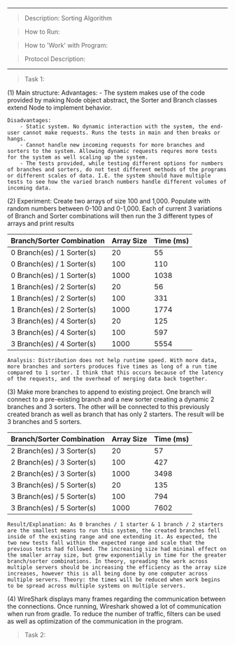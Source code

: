 ----------------------------------------------------------------------------

> Description: Sorting Algorithm 

> How to Run:

> How to 'Work' with Program: 

> Protocol Description: 

----------------------------------------------------------------------------
> Task 1: 

(1)
	Main structure:
	Advantages:
		- The system makes use of the code provided by making Node object abstract, the Sorter and Branch classes extend Node to implement behavior.
		

	Disadvantages:
		- Static system. No dynamic interaction with the system, the end-user cannot make requests. Runs the tests in main and then breaks or hangs.
		- Cannot handle new incoming requests for more branches and sorters to the system. Allowing dynamic requests requres more tests for the system as well scaling up the system. 
		- The tests provided, while testing different options for numbers of branches and sorters, do not test different methods of the programs or different scales of data. I.E. the system should have multiple tests to see how the varied branch numbers handle different volumes of incoming data. 

(2)
	Experiment: Create two arrays of size 100 and 1,000. Populate with random numbers between 0-100 and 0-1,000. Each of current 3 variations of Branch and Sorter combinations will then run the 3 different types of arrays and print results

| Branch/Sorter Combination     | Array Size | Time (ms) |
| ----------------------------- | ---------- | --------- |
| 0 Branch(es) / 1 Sorter(s)    | 20         | 55        |
| 0 Branch(es) / 1 Sorter(s)    | 100        | 110       |
| 0 Branch(es) / 1 Sorter(s)    | 1000       | 1038      |
| 1 Branch(es) / 2 Sorter(s)    | 20         | 56        |
| 1 Branch(es) / 2 Sorter(s)    | 100        | 331       |
| 1 Branch(es) / 2 Sorter(s)    | 1000       | 1774      |
| 3 Branch(es) / 4 Sorter(s)    | 20         | 125       |
| 3 Branch(es) / 4 Sorter(s)    | 100        | 597       |
| 3 Branch(es) / 4 Sorter(s)    | 1000       | 5554      |

	Analysis: Distribution does not help runtime speed. With more data, more branches and sorters produces five times as long of a run time compared to 1 sorter. I think that this occurs because of the latency of the requests, and the overhead of merging data back together.  

(3)
	Make more branches to append to existing project. One branch will connect to a pre-existing branch and a new sorter creating a dynamic 2 branches and 3 sorters. The other will be connected to this previously created branch as well as branch that has only 2 starters. The result will be 3 branches and 5 sorters.

| Branch/Sorter Combination     | Array Size | Time (ms) |
| ----------------------------- | ---------- | --------- |
| 2 Branch(es) / 3 Sorter(s)    | 20         | 57        |
| 2 Branch(es) / 3 Sorter(s)    | 100        | 427       |
| 2 Branch(es) / 3 Sorter(s)    | 1000       | 3498      |
| 3 Branch(es) / 5 Sorter(s)    | 20         | 135       |
| 3 Branch(es) / 5 Sorter(s)    | 100        | 794       |
| 3 Branch(es) / 5 Sorter(s)    | 1000       | 7602      |

	Result/Explanation: As 0 branches / 1 starter & 1 branch / 2 starters are the smallest means to run this system, the created branches fell inside of the existing range and one extending it. As expected, the two new tests fall within the expected range and scale that the previous tests had followed. The increasing size had minimal effect on the smaller array size, but grew exponentially in time for the greater branch/sorter combinations. In theory, spreading the work across multiple servers should be increasing the efficiency as the array size increases, however this is all being done by one computer across multiple servers. Theory: the times will be reduced when work begins to be spread across multiple systems on multiple servers. 

(4)
	WireShark displays many frames regarding the communication between the connections. Once running, Wireshark showed a lot of communication when run from gradle.  To reduce the number of traffic, filters can be used as well as optimization of the communication in the program. 

> Task 2: 

